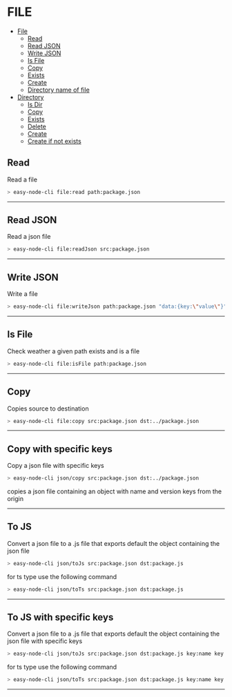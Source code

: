 # FILE

[//]: # (**Introduction**)

- [File](#file)
    - [Read](#read)
    - [Read JSON](#read-json)
    - [Write JSON](#write-json)
    - [Is File](#is-file)
    - [Copy](#copy)
    - [Exists](#exists)
    - [Create](#create)
    - [Directory name of file](#directory-name-of-file)
- [Directory](#directory)
    - [Is Dir](#is-dir)
    - [Copy](#copy)
    - [Exists](#exists)
    - [Delete](#delete)
    - [Create](#create)
    - [Create if not exists](#create-if-not-exists)
## Read
Read a file 
````bash
> easy-node-cli file:read path:package.json
````
----
## Read JSON
Read a json file

````bash
> easy-node-cli file:readJson src:package.json
````
----
## Write JSON
Write a file
````bash
> easy-node-cli file:writeJson path:package.json "data:{key:\"value\"}"
````
----
## Is File
Check weather a given path exists and is a file
````bash
> easy-node-cli file:isFile path:package.json
````

----
## Copy
Copies source to destination
````bash
> easy-node-cli file:copy src:package.json dst:../package.json
````
----
## Copy with specific keys
Copy a json file with specific keys
````bash
> easy-node-cli json/copy src:package.json dst:../package.json
````

copies a json file containing an object with name and version keys from the origin

----
## To JS
Convert a json file to a .js file that exports default the object containing the json file 
````bash
> easy-node-cli json/toJs src:package.json dst:package.js
````
for ts type use the following command
````bash
> easy-node-cli json/toTs src:package.json dst:package.js
````
----
## To JS with specific keys
Convert a json file to a .js file that exports default the object containing the json file with specific keys
````bash
> easy-node-cli json/toJs src:package.json dst:package.js key:name key:version
````
for ts type use the following command
````bash
> easy-node-cli json/toTs src:package.json dst:package.js key:name key:version
````

----